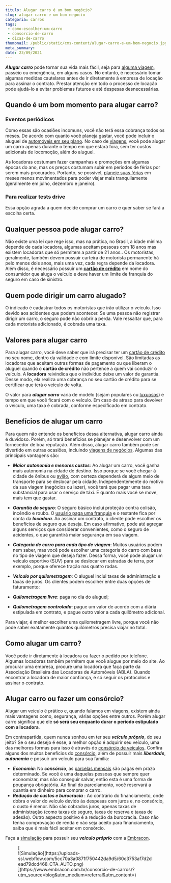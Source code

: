 ```yaml
---
titulo: Alugar carro é um bom negócio?
slug: alugar-carro-e-um-bom-negocio
categoria: carros
tags:
 - como-escolher-um-carro
 - consorcio-de-carro
 - dicas-de-carro
thumbnail: /public/static/cms-content/alugar-carro-e-um-bom-negocio.jpg
meta_summary: 
date: 23/09/2021
---
```

***Alugar carro*** pode tornar sua vida mais fácil, seja para [alguma viagem](https://www.embracon.com.br/blog/como-realizar-o-sonho-da-viagem-internacional), passeio ou emergência, em alguns casos. No entanto, é necessário tomar algumas medidas cautelares antes de ir diretamente à empresa de locação para assinar o contrato. Prestar atenção em todo o processo de locação pode ajudá-lo a evitar problemas futuros e até despesas desnecessárias.

Quando é um bom momento para alugar carro? 
-------------------------------------------

### **Eventos periódicos**‍

Como essas são ocasiões incomuns, você não terá essa cobrança todos os meses. De acordo com quanto você planeja gastar, você pode incluir o aluguel de [automóveis em seu plano](https://www.embracon.com.br/blog/guia-para-consorcio-de-automoveis-de-a-a-z). No caso de [viagens](https://www.embracon.com.br/blog/volta-ao-mundo-com-consorcio-de-viagem), você pode alugar um carro apenas durante o tempo em que estará fora, sem ter custos adicionais de locomoção, além do aluguel.

As locadoras costumam fazer campanhas e promoções em algumas épocas do ano, mas os preços costumam subir em períodos de férias por serem mais procurados. Portanto, se possível, [planeje suas férias](https://www.embracon.com.br/blog/conheca-4-destinos-incriveis-para-passar-ferias-em-familia) em meses menos movimentados para poder viajar mais tranquilamente (geralmente em julho, dezembro e janeiro).

### **Para realizar tests drive**‍

Essa opção agrada a quem decide comprar um carro e quer saber se fará a escolha certa.

Qualquer pessoa pode alugar carro? 
-----------------------------------

Não existe uma lei que rege isso, mas na prática, no Brasil, a idade mínima depende de cada locadora, algumas aceitam pessoas com 18 anos mas existem locadoras que só permitem a partir de 21 anos.. Os motoristas, geralmente, também devem possuir carteira de motorista permanente há pelo menos dois anos, mais uma vez, cada regra depende da locadora. Além disso, é necessário possuir um [**cartão de crédito**](https://www.embracon.com.br/blog/divida-de-cartao-de-credito-como-sair-dela-e-nao-entrar-mais) em nome do consumidor que aluga o veículo e deve haver um limite de franquia do seguro em caso de sinistro.

Quem pode dirigir um carro alugado? 
------------------------------------

O indicado é cadastrar todos os motoristas que irão utilizar o veículo. Isso devido aos acidentes que podem acontecer. Se uma pessoa não registrar dirigir um carro, o seguro pode não cobrir a perda. Vale ressaltar que, para cada motorista adicionado, é cobrada uma taxa.

Valores para alugar carro 
--------------------------

Para alugar carro, você deve saber que irá precisar ter um [cartão de crédito](https://www.embracon.com.br/blog/cartao-de-credito-ou-cartao-de-debito-suas-diferencas-e-qual-usar) no seu nome, dentro da validade e com limite disponível. São limitadas as locadoras que aceitam outras formas de pagamento ou que liberam o aluguel quando o **cartão de crédito** não pertence a quem vai conduzir o veículo. A **locadora** reivindica que o indivíduo deixe um valor de garantia. Desse modo, ela realiza uma cobrança no seu cartão de crédito para se certificar que terá o veículo de volta.

O valor para ***alugar carro*** varia de modelo (sejam populares ou [luxuosos](https://www.embracon.com.br/blog/cartao-de-credito-ou-cartao-de-debito-suas-diferencas-e-qual-usar)) e tempo em que você ficará com o veículo. Em caso de atraso para devolver o veículo, uma taxa é cobrada, conforme especificado em contrato.

Benefícios de alugar um carro 
------------------------------

Para quem não entende os benefícios dessa alternativa, alugar carro ainda é duvidoso. Porém, só trará benefícios se planejar e desenvolver com um fornecedor de boa reputação. Além disso, alugar carro também pode ser divertido em outras ocasiões, incluindo [viagens de negócios](https://www.embracon.com.br/blog/consorcio-de-viagens-embracon-vantagens). Algumas das principais vantagens são:

- ***Maior autonomia e menores custos***: Ao alugar um carro, você ganha mais autonomia na cidade de destino. Isso porque se você chegar à cidade de ônibus ou [avião](https://www.embracon.com.br/blog/7-dicas-de-como-economizar-na-passagem-de-aviao), com certeza dependerá de algum meio de transporte para se deslocar pela cidade. Independentemente do motivo da sua viagem (negócios ou lazer), você terá que pagar uma taxa substancial para usar o serviço de táxi. E quanto mais você se move, mais tem que gastar.

- ***Garantia do seguro***: O seguro básico inclui proteção contra colisão, incêndio e roubo. O [usuário paga uma franquia](https://www.embracon.com.br/blog/o-que-e-franquia-de-seguro) e o restante fica por conta da ***locadora***. Ao assinar um contrato, o cliente pode escolher os benefícios de seguro que deseja. Em caso afirmativo, pode até agregar alguns serviços que considerar convenientes, como o seguro de acidentes, o que garantirá maior segurança em sua viagem.
- ***Categoria de carro para cada tipo de viagem***: Muitos usuários podem nem saber, mas você pode escolher uma categoria do carro com base no tipo de viagem que deseja fazer. Dessa forma, você pode alugar um veículo esportivo (SUV) para se deslocar em estradas de terra, por exemplo, porque oferece tração nas quatro rodas.
- ***Veículo por quilometragem***: O aluguel inclui taxas de administração e taxas de juros. Os clientes podem escolher entre duas opções de faturamento:
- ***Quilometragem livre***: paga no dia do aluguel;
- ***Quilometragem controlada***: pague um valor de acordo com a diária estipulada em contrato, e pague outro valor a cada quilômetro adicional.

Para viajar, é melhor escolher uma quilometragem livre, porque você não pode saber exatamente quantos quilômetros precisa viajar no total.

Como alugar um carro? 
----------------------

Você pode ir diretamente à locadora ou fazer o pedido por telefone. Algumas locadoras também permitem que você alugue por meio do site. Ao procurar uma empresa, procure uma locadora que faça parte da Associação Brasileira das Locadoras de Automóveis (ABLA). Quando encontrar a locadora de maior confiança, é só seguir os protocolos e assinar o contrato.

Alugar carro ou fazer um consórcio? 
------------------------------------

Alugar um veículo é prático e, quando falamos em viagens, existem ainda mais vantagens como, segurança, várias opções entre outros. Porém alugar carro significa que ele **só será seu enquanto durar o período estipulado com a locadora**.

Em contrapartida, quem nunca sonhou em ter seu ***veículo próprio***, do seu jeito? Se o seu desejo é esse, a melhor opção é adquirir seu veículo, uma das melhores formas para isso é através do [consórcio de veículos](https://www.embracon.com.br/consorcio-de-carros). Confira alguns dos muitos benefícios do [consórcio](https://www.embracon.com.br/consorcio), além de possuir mais ***liberdade***, ***autonomia*** e possuir um veículo para sua família:

- ***Economia***: No ***consórcio***, as [parcelas mensais](https://www.embracon.com.br/blog/como-calcular-as-parcelas-no-consorcio) são pagas em prazo determinado. Se você é uma daquelas pessoas que sempre quer economizar, mas não conseguir salvar, então esta é uma forma de poupança obrigatória. Ao final do parcelamento, você reservará a quantia em dinheiro para comprar o carro.
- ***Redução de custos e burocracia*** : Ao contrário do financiamento, onde dobra o valor do veículo devido às despesas com juros e, no consórcio, o custo é menor. Não são cobrados juros, apenas taxas de administração (como taxas de seguro, taxas de reserva e taxas de adesão). Outro aspecto positivo é a redução da burocracia. Caso não tenha comprovação de renda e não seja aceito para financiamento, saiba que é mais fácil aceitar em consórcio.

Faça a [simulação](https://www.embracon.com.br/servicos/simulacao-de-consorcio) para possuir seu ***veículo próprio*** com a [Embracon](https://www.embracon.com.br/a-embracon).

<figure class="w-richtext-figure-type-image w-richtext-align-center">[<div>![Simulação](https://uploads-ssl.webflow.com/5cc70a3a0871f750442da9d5/60c3753af7d2dead79dcd468_CTA_AUTO.png)</div>](https://www.embracon.com.br/consorcio-de-carros/?utm_source=blog&utm_medium=referral&utm_content=)</figure>
